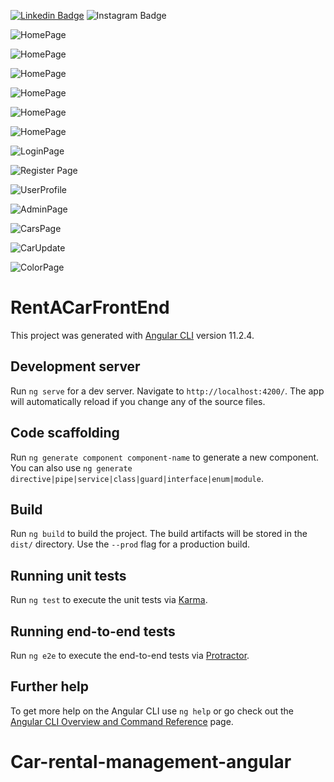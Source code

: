 
[![Linkedin Badge](https://img.shields.io/badge/Sametkaya-follow%20on%20linkedin-blue?style=for-the-badge&logo=linkedin)](https://www.linkedin.com/in/samet-kaya-736604170/)
![Instagram Badge](https://img.shields.io/badge/kaya67380@gmail.com-follow%20on%20Gmail-blue?style=for-the-badge&logo=gmail)


![HomePage](https://github.com/Samettkaya/RentA-Car-FrontEnd-Angular/blob/master/Readme-Images/HomePage.PNG)
<br> 


![HomePage](https://github.com/Samettkaya/RentA-Car-FrontEnd-Angular/blob/master/Readme-Images/HomePage2.PNG)
<br> 

![HomePage](https://github.com/Samettkaya/RentA-Car-FrontEnd-Angular/blob/master/Readme-Images/HomePage3.PNG)
<br> 

![HomePage](https://github.com/Samettkaya/RentA-Car-FrontEnd-Angular/blob/master/Readme-Images/HomePage4.PNG)
<br> 

![HomePage](https://github.com/Samettkaya/RentA-Car-FrontEnd-Angular/blob/master/Readme-Images/HomePage5.PNG)
<br> 

![HomePage](https://github.com/Samettkaya/RentA-Car-FrontEnd-Angular/blob/master/Readme-Images/HomePage6.PNG)
<br> 

![LoginPage](https://github.com/Samettkaya/RentA-Car-FrontEnd-Angular/blob/master/Readme-Images/LoginPage.PNG)
<br> 

![Register Page](https://github.com/Samettkaya/RentA-Car-FrontEnd-Angular/blob/master/Readme-Images/RegisterPage.PNG)
<br> 

![UserProfile](https://github.com/Samettkaya/RentA-Car-FrontEnd-Angular/blob/master/Readme-Images/UserProfile.PNG)
<br> 

![AdminPage](https://github.com/Samettkaya/RentA-Car-FrontEnd-Angular/blob/master/Readme-Images/AdminPage.PNG)
<br> 

![CarsPage](https://github.com/Samettkaya/RentA-Car-FrontEnd-Angular/blob/master/Readme-Images/CarsPage.PNG)
<br> 

![CarUpdate](https://github.com/Samettkaya/RentA-Car-FrontEnd-Angular/blob/master/Readme-Images/CarUpdate.PNG)
<br> 

![ColorPage](https://github.com/Samettkaya/RentA-Car-FrontEnd-Angular/blob/master/Readme-Images/ColorPage.PNG)
<br> 

# RentACarFrontEnd

This project was generated with [Angular CLI](https://github.com/angular/angular-cli) version 11.2.4.

## Development server

Run `ng serve` for a dev server. Navigate to `http://localhost:4200/`. The app will automatically reload if you change any of the source files.

## Code scaffolding

Run `ng generate component component-name` to generate a new component. You can also use `ng generate directive|pipe|service|class|guard|interface|enum|module`.

## Build

Run `ng build` to build the project. The build artifacts will be stored in the `dist/` directory. Use the `--prod` flag for a production build.

## Running unit tests

Run `ng test` to execute the unit tests via [Karma](https://karma-runner.github.io).

## Running end-to-end tests

Run `ng e2e` to execute the end-to-end tests via [Protractor](http://www.protractortest.org/).

## Further help

To get more help on the Angular CLI use `ng help` or go check out the [Angular CLI Overview and Command Reference](https://angular.io/cli) page.
# Car-rental-management-angular
